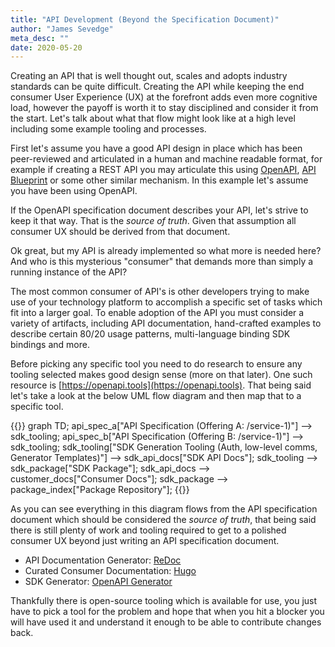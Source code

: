 ```yaml
---
title: "API Development (Beyond the Specification Document)"
author: "James Sevedge"
meta_desc: ""
date: 2020-05-20
---
```


Creating an API that is well thought out, scales and adopts industry standards can be quite difficult.  Creating the API while keeping the end consumer User Experience (UX) at the forefront adds even more cognitive load, however the payoff is worth it to stay disciplined and consider it from the start.  Let's talk about what that flow might look like at a high level including some example tooling and processes.

First let's assume you have a good API design in place which has been peer-reviewed and articulated in a human and machine readable format, for example if creating a REST API you may articulate this using [OpenAPI](https://openapis.org/), [API Blueprint](https://apiblueprint.org/) or some other similar mechanism.  In this example let's assume you have been using OpenAPI.

If the OpenAPI specification document describes your API, let's strive to keep it that way.  That is the *source of truth*.  Given that assumption all consumer UX should be derived from that document.

Ok great, but my API is already implemented so what more is needed here?  And who is this mysterious "consumer" that demands more than simply a running instance of the API?

The most common consumer of API's is other developers trying to make use of your technology platform to accomplish a specific set of tasks which fit into a larger goal.  To enable adoption of the API you must consider a variety of artifacts, including API documentation, hand-crafted examples to describe certain 80/20 usage patterns, multi-language binding SDK bindings and more.

Before picking any specific tool you need to do research to ensure any tooling selected makes good design sense (more on that later).  One such resource is [https://openapi.tools](https://openapi.tools).  That being said let's take a look at the below UML flow diagram and then map that to a specific tool.

{{<mermaid>}}
graph TD;
    api_spec_a["API Specification (Offering A: /service-1)"] --> sdk_tooling;
    api_spec_b["API Specification (Offering B: /service-1)"] --> sdk_tooling;
    sdk_tooling["SDK Generation Tooling (Auth, low-level comms, Generator Templates)"] --> sdk_api_docs["SDK API Docs"];
    sdk_tooling --> sdk_package["SDK Package"];
    sdk_api_docs --> customer_docs["Consumer Docs"];
    sdk_package --> package_index["Package Repository"];
{{</mermaid>}}

As you can see everything in this diagram flows from the API specification document which should be considered the *source of truth*, that being said there is still plenty of work and tooling required to get to a polished consumer UX beyond just writing an API specification document.

- API Documentation Generator: [ReDoc](https://github.com/Redocly/redoc)
- Curated Consumer Documentation: [Hugo](https://github.com/gohugoio/hugo)
- SDK Generator: [OpenAPI Generator](https://github.com/OpenAPITools/openapi-generator)

Thankfully there is open-source tooling which is available for use, you just have to pick a tool for the problem and hope that when you hit a blocker you will have used it and understand it enough to be able to contribute changes back.